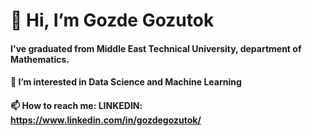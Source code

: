 # 👋 Hi, I’m Gozde Gozutok
#### I've graduated from Middle East Technical University, department of Mathematics.
#### 👀 I’m interested in Data Science and Machine Learning
#### 📫 How to reach me: LINKEDIN: https://www.linkedin.com/in/gozdegozutok/

<!---
Gozde13/Gozde13 is a ✨ special ✨ repository because its `README.md` (this file) appears on your GitHub profile.
You can click the Preview link to take a look at your changes.
--->
